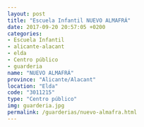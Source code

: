 ```yaml
---
layout: post
title: "Escuela Infantil NUEVO ALMAFRÁ"
date: 2017-09-20 20:57:05 +0200
categories:
- Escuela Infantil
- alicante-alacant
- elda
- Centro público
- guarderia
name: "NUEVO ALMAFRÁ"
province: "Alicante/Alacant"
location: "Elda"
code: "3011215"
type: "Centro público"
img: guarderia.jpg
permalink: /guarderias/nuevo-almafra.html
---
```

